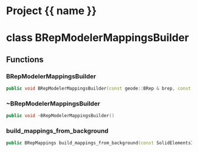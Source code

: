 <script setup>
import {useRoute} from 'vitepress'
const {path} = useRoute()
const tokens = path.split('/')
const words = tokens[2].split('-');
for (let i = 0; i < words.length; i++) {
    words[i] = words[i].charAt(0).toUpperCase() + words[i].slice(1);
    words[i] = words[i].replace('geode', 'Geode')
}
const name = words.join('-');
</script>
# Project {{ name }}

# class BRepModelerMappingsBuilder


## Functions

### BRepModelerMappingsBuilder

```cpp
public void BRepModelerMappingsBuilder(const geode::BRep & brep, const geode::internal::BackgroundSolid & background, Span points_sets_uuids, Span curves_uuids, Span surfaces_uuids)
```


### ~BRepModelerMappingsBuilder

```cpp
public void ~BRepModelerMappingsBuilder()
```


### build_mappings_from_background

```cpp
public BRepMappings build_mappings_from_background(const SolidElementsIndices & model_elements, const geode::VertexIndexMapping & vertex_index_mappings, const geode::IndexToModelMeshElementsMapping & index_to_meshes_mappings)
```




